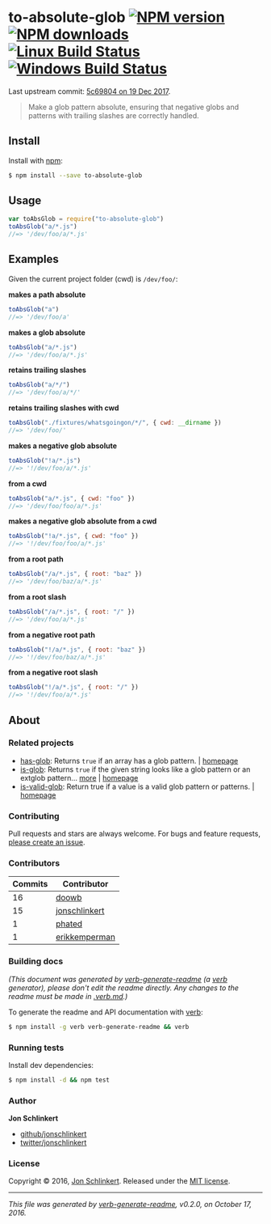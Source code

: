 # to-absolute-glob [![NPM version](https://img.shields.io/npm/v/to-absolute-glob.svg?style=flat)](https://www.npmjs.com/package/to-absolute-glob) [![NPM downloads](https://img.shields.io/npm/dm/to-absolute-glob.svg?style=flat)](https://npmjs.org/package/to-absolute-glob) [![Linux Build Status](https://img.shields.io/travis/jonschlinkert/to-absolute-glob.svg?style=flat&label=Travis)](https://travis-ci.org/jonschlinkert/to-absolute-glob) [![Windows Build Status](https://img.shields.io/appveyor/ci/jonschlinkert/to-absolute-glob.svg?style=flat&label=AppVeyor)](https://ci.appveyor.com/project/jonschlinkert/to-absolute-glob)

Last upstream commit: [5c69804 on 19 Dec 2017](https://github.com/micromatch/to-absolute-glob/commit/5c698041f85268bc6e6934917040d0717233741f).

> Make a glob pattern absolute, ensuring that negative globs and patterns with trailing slashes are correctly handled.

## Install

Install with [npm](https://www.npmjs.com/):

```sh
$ npm install --save to-absolute-glob
```

## Usage

```js
var toAbsGlob = require("to-absolute-glob")
toAbsGlob("a/*.js")
//=> '/dev/foo/a/*.js'
```

## Examples

Given the current project folder (cwd) is `/dev/foo/`:

**makes a path absolute**

```js
toAbsGlob("a")
//=> '/dev/foo/a'
```

**makes a glob absolute**

```js
toAbsGlob("a/*.js")
//=> '/dev/foo/a/*.js'
```

**retains trailing slashes**

```js
toAbsGlob("a/*/")
//=> '/dev/foo/a/*/'
```

**retains trailing slashes with cwd**

```js
toAbsGlob("./fixtures/whatsgoingon/*/", { cwd: __dirname })
//=> '/dev/foo/'
```

**makes a negative glob absolute**

```js
toAbsGlob("!a/*.js")
//=> '!/dev/foo/a/*.js'
```

**from a cwd**

```js
toAbsGlob("a/*.js", { cwd: "foo" })
//=> '/dev/foo/foo/a/*.js'
```

**makes a negative glob absolute from a cwd**

```js
toAbsGlob("!a/*.js", { cwd: "foo" })
//=> '!/dev/foo/foo/a/*.js'
```

**from a root path**

```js
toAbsGlob("/a/*.js", { root: "baz" })
//=> '/dev/foo/baz/a/*.js'
```

**from a root slash**

```js
toAbsGlob("/a/*.js", { root: "/" })
//=> '/dev/foo/a/*.js'
```

**from a negative root path**

```js
toAbsGlob("!/a/*.js", { root: "baz" })
//=> '!/dev/foo/baz/a/*.js'
```

**from a negative root slash**

```js
toAbsGlob("!/a/*.js", { root: "/" })
//=> '!/dev/foo/a/*.js'
```

## About

### Related projects

- [has-glob](https://www.npmjs.com/package/has-glob): Returns `true` if an array has a glob pattern. | [homepage](https://github.com/jonschlinkert/has-glob "Returns `true` if an array has a glob pattern.")
- [is-glob](https://www.npmjs.com/package/is-glob): Returns `true` if the given string looks like a glob pattern or an extglob pattern… [more](https://github.com/jonschlinkert/is-glob) | [homepage](https://github.com/jonschlinkert/is-glob "Returns `true` if the given string looks like a glob pattern or an extglob pattern. This makes it easy to create code that only uses external modules like node-glob when necessary, resulting in much faster code execution and initialization time, and a bet")
- [is-valid-glob](https://www.npmjs.com/package/is-valid-glob): Return true if a value is a valid glob pattern or patterns. | [homepage](https://github.com/jonschlinkert/is-valid-glob "Return true if a value is a valid glob pattern or patterns.")

### Contributing

Pull requests and stars are always welcome. For bugs and feature requests, [please create an issue](../../issues/new).

### Contributors

| **Commits** | **Contributor**<br/>                              |
| ----------- | ------------------------------------------------- |
| 16          | [doowb](https://github.com/doowb)                 |
| 15          | [jonschlinkert](https://github.com/jonschlinkert) |
| 1           | [phated](https://github.com/phated)               |
| 1           | [erikkemperman](https://github.com/erikkemperman) |

### Building docs

_(This document was generated by [verb-generate-readme](https://github.com/verbose/verb-generate-readme) (a [verb](https://github.com/verbose/verb) generator), please don't edit the readme directly. Any changes to the readme must be made in [.verb.md](.verb.md).)_

To generate the readme and API documentation with [verb](https://github.com/verbose/verb):

```sh
$ npm install -g verb verb-generate-readme && verb
```

### Running tests

Install dev dependencies:

```sh
$ npm install -d && npm test
```

### Author

**Jon Schlinkert**

- [github/jonschlinkert](https://github.com/jonschlinkert)
- [twitter/jonschlinkert](http://twitter.com/jonschlinkert)

### License

Copyright © 2016, [Jon Schlinkert](https://github.com/jonschlinkert).
Released under the [MIT license](https://github.com/jonschlinkert/to-absolute-glob/blob/master/LICENSE).

---

_This file was generated by [verb-generate-readme](https://github.com/verbose/verb-generate-readme), v0.2.0, on October 17, 2016._
